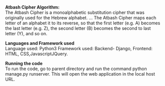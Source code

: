 **Atbash Cipher Algorithm:**<br/>
The Atbash Cipher is a monoalphabetic substitution cipher that was originally used for the Hebrew alphabet. ...
 The Atbash Cipher maps each letter of an alphabet it to its reverse, so that the first letter (e.g. A) becomes the last letter (e.g. Z), the second letter (B) becomes the second to last letter (Y), and so on.

**Languages and Framework used** <br/>
Language used: Python3 Framework used: Backend- Django, Frontend: HTML, CSS,JavascriptJQuery.

**Running the code**<br/>
To run the code, go to parent directory and run the command python manage.py runserver. This will open the web application in the local host URL.
